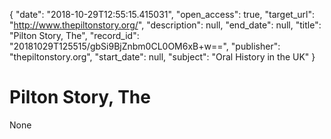 {
  "date": "2018-10-29T12:55:15.415031", 
  "open_access": true, 
  "target_url": "http://www.thepiltonstory.org/", 
  "description": null, 
  "end_date": null, 
  "title": "Pilton Story, The", 
  "record_id": "20181029T125515/gbSi9BjZnbm0CL0OM6xB+w==", 
  "publisher": "thepiltonstory.org", 
  "start_date": null, 
  "subject": "Oral History in the UK"
}

# Pilton Story, The

None